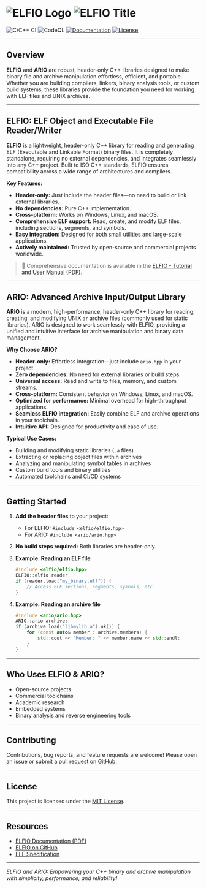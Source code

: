 <!--- # <img src="res/20231119165006-100.png" width="100"> ELFIO -->
# ![ELFIO Logo](doc/images/res/20231119165006-100.png "ELFIO") ![ELFIO Title](doc/images/res/title.png "ELFIO")

![C/C++ CI](https://github.com/serge1/ELFIO/workflows/C/C++%20CI/badge.svg)
![CodeQL](https://github.com/serge1/ELFIO/workflows/CodeQL/badge.svg)
[![Documentation](https://img.shields.io/badge/doc-download-brightgreen)](http://elfio.sourceforge.net/elfio.pdf)
[![License](https://img.shields.io/badge/License-MIT-brightgreen.svg)](https://github.com/serge1/ELFIO/blob/master/COPYING)

---

## Overview

**ELFIO** and **ARIO** are robust, header-only C++ libraries designed to make binary file and archive manipulation effortless, efficient, and portable. Whether you are building compilers, linkers, binary analysis tools, or custom build systems, these libraries provide the foundation you need for working with ELF files and UNIX archives.

---

## ELFIO: ELF Object and Executable File Reader/Writer

**ELFIO** is a lightweight, header-only C++ library for reading and generating ELF (Executable and Linkable Format) binary files. It is completely standalone, requiring no external dependencies, and integrates seamlessly into any C++ project. Built to ISO C++ standards, ELFIO ensures compatibility across a wide range of architectures and compilers.

**Key Features:**

- **Header-only:** Just include the header files—no need to build or link external libraries.
- **No dependencies:** Pure C++ implementation.
- **Cross-platform:** Works on Windows, Linux, and macOS.
- **Comprehensive ELF support:** Read, create, and modify ELF files, including sections, segments, and symbols.
- **Easy integration:** Designed for both small utilities and large-scale applications.
- **Actively maintained:** Trusted by open-source and commercial projects worldwide.

> 📖 Comprehensive documentation is available in the [ELFIO - Tutorial and User Manual (PDF)](http://elfio.sourceforge.net/elfio.pdf).

---

## ARIO: Advanced Archive Input/Output Library

**ARIO** is a modern, high-performance, header-only C++ library for reading, creating, and modifying UNIX `ar` archive files (commonly used for static libraries). ARIO is designed to work seamlessly with ELFIO, providing a unified and intuitive interface for archive manipulation and binary data management.

**Why Choose ARIO?**

- **Header-only:** Effortless integration—just include `ario.hpp` in your project.
- **Zero dependencies:** No need for external libraries or build steps.
- **Universal access:** Read and write to files, memory, and custom streams.
- **Cross-platform:** Consistent behavior on Windows, Linux, and macOS.
- **Optimized for performance:** Minimal overhead for high-throughput applications.
- **Seamless ELFIO integration:** Easily combine ELF and archive operations in your toolchain.
- **Intuitive API:** Designed for productivity and ease of use.

**Typical Use Cases:**

- Building and modifying static libraries (`.a` files)
- Extracting or replacing object files within archives
- Analyzing and manipulating symbol tables in archives
- Custom build tools and binary utilities
- Automated toolchains and CI/CD systems

---

## Getting Started

1. **Add the header files** to your project:
   - For ELFIO: `#include <elfio/elfio.hpp>`
   - For ARIO: `#include <ario/ario.hpp>`

2. **No build steps required:** Both libraries are header-only.

3. **Example: Reading an ELF file**

   ```cpp
   #include <elfio/elfio.hpp>
   ELFIO::elfio reader;
   if (reader.load("my_binary.elf")) {
       // Access ELF sections, segments, symbols, etc.
   }
   ```

4. **Example: Reading an archive file**

   ```cpp
   #include <ario/ario.hpp>
   ARIO::ario archive;
   if (archive.load("libmylib.a").ok()) {
       for (const auto& member : archive.members) {
           std::cout << "Member: " << member.name << std::endl;
       }
   }
   ```

---

## Who Uses ELFIO & ARIO?

- Open-source projects
- Commercial toolchains
- Academic research
- Embedded systems
- Binary analysis and reverse engineering tools

---

## Contributing

Contributions, bug reports, and feature requests are welcome! Please open an issue or submit a pull request on [GitHub](https://github.com/serge1/ELFIO).

---

## License

This project is licensed under the [MIT License](https://github.com/serge1/ELFIO/blob/main/LICENSE.txt).

---

## Resources

- [ELFIO Documentation (PDF)](http://elfio.sourceforge.net/elfio.pdf)
- [ELFIO on GitHub](https://github.com/serge1/ELFIO)
- [ELF Specification](https://refspecs.linuxbase.org/elf/elf.pdf)

---

*ELFIO and ARIO: Empowering your C++ binary and archive manipulation with simplicity, performance, and reliability!*
